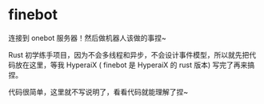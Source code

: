 # finebot

连接到 onebot 服务器！然后做机器人该做的事捏~

Rust 初学练手项目，因为不会多线程和异步，不会设计事件模型，所以就先把代码放在这里，等我 HyperaiX ( finebot 是 HyperaiX 的 rust 版本) 写完了再来搞捏。

代码很简单，这里就不写说明了，看看代码就能理解了捏~
